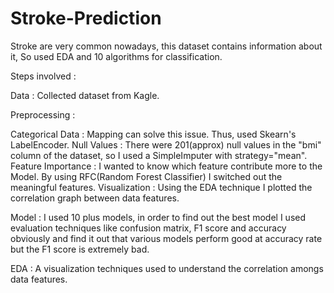 # Stroke-Prediction
Stroke are very common nowadays, this dataset contains information about it, So used EDA and 10 algorithms for classification.

Steps involved :

Data : Collected dataset from Kagle.


Preprocessing : 

Categorical Data : Mapping can solve this issue. Thus, used Skearn's LabelEncoder.
Null Values : There were 201(approx) null values in the "bmi" column of the dataset, so I used a SimpleImputer with strategy="mean".
Feature Importance : I wanted to know which feature contribute more to the Model. By using RFC(Random Forest Classifier) I switched out the meaningful features.
Visualization : Using the EDA technique I plotted the correlation graph between data features.

Model : I used 10 plus models, in order to find out the best model I used evaluation techniques like confusion matrix, F1 score and accuracy obviously and find it out that various models perform good at accuracy rate but the F1 score is extremely bad.

EDA : A visualization techniques used to understand the correlation amongs data features.
